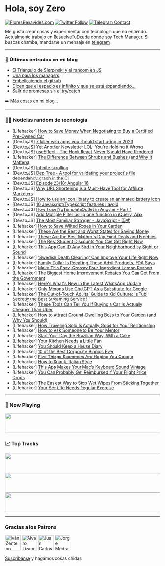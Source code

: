 # Hola, soy Zero

[![FloresBenavides.com](https://img.shields.io/website?down_message=oops&label=MiBlog&style=for-the-badge&up_message=online&url=https%3A%2F%2Ffloresbenavides.com)](https://floresbenavides.com) [![Twitter Follow](https://img.shields.io/twitter/follow/ZeroDragon?color=%231DA1F2&label=Follow&logo=twitter&logoColor=ffffff&style=for-the-badge)](https://twitter.com/zerodragon) [![Telegram Contact](https://img.shields.io/badge/escr%C3%ADbeme-ZeroDragon-%2326A5E4?style=for-the-badge&logo=telegram)](https://t.me/zerodragon)

Me gusta crear cosas y experimentar con tecnología que no entiendo.
Actualmente trabajo en [ResuelveTuDeuda](http://github.com/resuelve) donde soy Tech Manager.
Si buscas chamba, mandame un mensaje en [telegram](https://t.me/zerodragon).

---

### 📕 Últimas entradas en mi blog
<!-- BLOG-POST-LIST:START -->
- [El Triángulo de Sierpinski y el random en JS](https://floresbenavides.com/el-triangulo-de-sierpinski-y-el-random-en-js/)
- [Una para los managers](https://floresbenavides.com/una-para-los-managers/)
- [Embelleciendo el github](https://floresbenavides.com/embelleciendo-el-github/)
- [Dicen que el espacio es infinito y que se está expandiendo…](https://floresbenavides.com/dicen-que-el-espacio-es-infinito-y-que-se-esta-expandiendo/)
- [Salir de promesas sin el try/catch](https://floresbenavides.com/salir-de-promesas-sin-el-try-catch/)
<!-- BLOG-POST-LIST:END -->

➡️ [Más cosas en mi blog...](https://floresbenavides.com)

---

### 👨‍💻 Noticias random de tecnología
<!-- TECH-POSTS:START -->
- [Lifehacker] [How to Save Money When Negotiating to Buy a Certified Pre-Owned Car](https://lifehacker.com/how-to-save-money-when-negotiating-to-buy-a-certified-p-1850410494)
- [Dev.to/JS] [7 killer web apps you should start using in 2023](https://dev.to/durgesh4993/7-killer-web-apps-you-should-start-using-in-2023-e1p)
- [Dev.to/JS] [Yet Another Newsletter LOL: You&#39;re Holding it Wrong](https://dev.to/nickytonline/yet-another-newsletter-lol-youre-holding-it-wrong-2h9o)
- [Dev.to/JS] [useEffect - The Hook React Never Should Have Rendered](https://dev.to/perssondennis/useeffect-the-hook-react-never-should-have-rendered-195h)
- [Lifehacker] [The Difference Between Shrubs and Bushes &lpar;and Why It Matters&rpar;](https://lifehacker.com/the-difference-between-shrubs-and-bushes-and-why-it-ma-1850410499)
- [Dev.to/JS] [Infinite scrolling](https://dev.to/navinso92429049/infinite-scrolling-58f7)
- [Dev.to/JS] [Dep Tree - A tool for validating your project&#39;s file dependency graph in the CI](https://dev.to/gabotechs/dep-tree-a-tool-for-validating-your-projects-file-dependency-graph-in-the-ci-3b9a)
- [Dev.to/JS] [Episode 23/18: Angular 16](https://dev.to/ng_news/episode-2318-angular-16-1f9)
- [Dev.to/JS] [Why URL Shortening is a Must-Have Tool for Affiliate Marketers](https://dev.to/urlty/why-url-shortening-is-a-must-have-tool-for-affiliate-marketers-5b9i)
- [Dev.to/JS] [How to use an icon library to create an animated battery icon](https://dev.to/eyhab333/how-to-use-an-icon-library-to-create-an-animated-battery-icon-3j7f)
- [Dev.to/JS] [10 Javascript/Typescript features I avoid](https://dev.to/nikolasbarwicki/10-javascripttypescript-features-i-avoid-1fn9)
- [Dev.to/JS] [How I use NgTemplateOutlet in Angular - Part 1](https://dev.to/dimitarstbc/how-i-use-ngtemplateoutlet-in-angular-part-1-2p8m)
- [Dev.to/JS] [Add Multiple Filter using one function in jQuery, Ajax](https://dev.to/shubhamraturi37/add-multiple-filter-using-one-function-in-jquery-ajax-1d56)
- [Dev.to/JS] [The Most Familiar Stranger - JavaScript - 函式](https://dev.to/sgssy/the-most-familiar-stranger-javascript-han-shi-4j14)
- [Lifehacker] [How to Save Wilted Roses in Your Garden](https://lifehacker.com/how-to-save-wilted-roses-in-your-garden-1850410557)
- [Lifehacker] [These Are the Best and Worst States for Saving Money](https://lifehacker.com/these-are-the-best-and-worst-states-for-saving-money-1850410531)
- [Lifehacker] [These Are the Best Mother&#39;s Day Food Deals and Freebies](https://lifehacker.com/these-are-the-best-mothers-day-food-deals-and-freebies-1850410127)
- [Lifehacker] [The Best Student Discounts You Can Get Right Now](https://lifehacker.com/the-best-student-discounts-you-can-get-right-now-1850409952)
- [Lifehacker] [This App Can ID Any Bird In Your Neighborhood by Sight or Sound](https://lifehacker.com/this-app-can-id-any-bird-in-your-neighborhood-by-sight-1850409631)
- [Lifehacker] [&#39;Swedish Death Cleaning&#39; Can Improve Your Life Right Now](https://lifehacker.com/swedish-death-cleaning-can-improve-your-life-right-now-1850409420)
- [Lifehacker] [Family Dollar Is Recalling These Advil Products, FDA Says](https://lifehacker.com/family-dollar-is-recalling-these-advil-products-fda-sa-1850409577)
- [Lifehacker] [Make This Easy, Creamy Four-Ingredient Lemon Dessert](https://lifehacker.com/make-this-easy-creamy-four-ingredient-lemon-dessert-1850409568)
- [Lifehacker] [The Biggest Home Improvement Rebates You Can Get From the Government](https://lifehacker.com/the-biggest-home-improvement-rebates-you-can-get-from-t-1850407564)
- [Lifehacker] [Here&#39;s What&#39;s New in the Latest WhatsApp Update](https://lifehacker.com/heres-whats-new-in-the-latest-whatsapp-update-1850408309)
- [Lifehacker] [Only Morons Use ChatGPT As a Substitute for Google](https://lifehacker.com/only-morons-use-chatgpt-as-a-substitute-for-google-1850408688)
- [Lifehacker] [The Out-of-Touch Adults’ Guide to Kid Culture: Is Tubi Secretly the Best Streaming Service?](https://lifehacker.com/the-out-of-touch-adults-guide-to-kid-culture-is-tubi-1850406662)
- [Lifehacker] [These Tools Can Tell You If Buying a Car Is Actually Cheaper Than Uber](https://lifehacker.com/these-tools-can-tell-you-if-buying-a-car-is-actually-ch-1850406542)
- [Lifehacker] [How to Attract Ground-Dwelling Bees to Your Garden &lpar;and Why You Should&rpar;](https://lifehacker.com/how-to-attract-ground-dwelling-bees-to-your-garden-and-1850407487)
- [Lifehacker] [How Traveling Solo Is Actually Good for Your Relationship](https://lifehacker.com/how-traveling-solo-is-actually-good-for-your-relationsh-1850406051)
- [Lifehacker] [How to Ask Someone to Be Your Mentor](https://lifehacker.com/how-to-ask-someone-to-be-your-mentor-1850407986)
- [Lifehacker] [Start Your Day the Brazilian Way, With a Cake](https://lifehacker.com/start-your-day-the-brazilian-way-with-a-cake-1850406333)
- [Lifehacker] [Your Kitchen Needs a Little Fan](https://lifehacker.com/your-kitchen-needs-a-little-fan-1850406218)
- [Lifehacker] [You Should Keep a House Diary](https://lifehacker.com/you-should-keep-a-house-diary-1850402253)
- [Lifehacker] [10 of the Best Corporate Biopics Ever](https://lifehacker.com/10-of-the-best-corporate-biopics-ever-1850389811)
- [Lifehacker] [Five Things Scammers Are Hoping You Google](https://lifehacker.com/five-things-scammers-are-hoping-you-google-1850405964)
- [Lifehacker] [How to Snack, Italian Style](https://lifehacker.com/how-to-snack-italian-style-1850405140)
- [Lifehacker] [This App Makes Your Mac’s Keyboard Sound Vintage](https://lifehacker.com/this-app-makes-your-mac-s-keyboard-sound-vintage-1850402370)
- [Lifehacker] [You Can Probably Get Reimbursed If Your Flight Price Drops](https://lifehacker.com/you-can-probably-get-reimbursed-if-your-flight-price-dr-1850405175)
- [Lifehacker] [The Easiest Way to Stop Wet Wipes From Sticking Together](https://lifehacker.com/the-easiest-way-to-stop-wet-wipes-from-sticking-togethe-1850404988)
- [Lifehacker] [Your Sex Life Needs Regular Exercise](https://lifehacker.com/your-sex-life-needs-regular-exercise-1850401555)<!-- TECH-POSTS:END -->

---

### 🎵 Now Playing
<a href="https://spotify-now-playing-dun.vercel.app/now-playing?open"><img src="https://spotify-now-playing-dun.vercel.app/now-playing" width="540" height="64"></a>

### 📈 Top Tracks
<a href="https://spotify-now-playing-dun.vercel.app/top-tracks?i=1&open"><img src="https://spotify-now-playing-dun.vercel.app/top-tracks?i=1" width="540" height="64"></a>
<a href="https://spotify-now-playing-dun.vercel.app/top-tracks?i=2&open"><img src="https://spotify-now-playing-dun.vercel.app/top-tracks?i=2" width="540" height="64"></a>
<a href="https://spotify-now-playing-dun.vercel.app/top-tracks?i=3&open"><img src="https://spotify-now-playing-dun.vercel.app/top-tracks?i=3" width="540" height="64"></a>

---

### Gracias a los Patrons
[<img src="https://avatars.githubusercontent.com/u/243380?v=4" alt="Iván Zenteno" width="50px">](https://github.com/k001) [<img src="https://avatars.githubusercontent.com/u/19955639?v=4" alt="Álvaro Lizama" width="50px">](https://github.com/alvarolizama) [<img src="https://avatars.githubusercontent.com/u/2718753?v=4" alt="Juan Carlos Ruiz" width="50px">](https://github.com/JuanCrg90) [<img src="https://avatars.githubusercontent.com/u/37025?v=4" alt="Jorge Medrano" width="50px">](https://github.com/h1pp1e) 

[Suscríbanse](https://www.patreon.com/zerodragon) y hagámos cosas chidas
